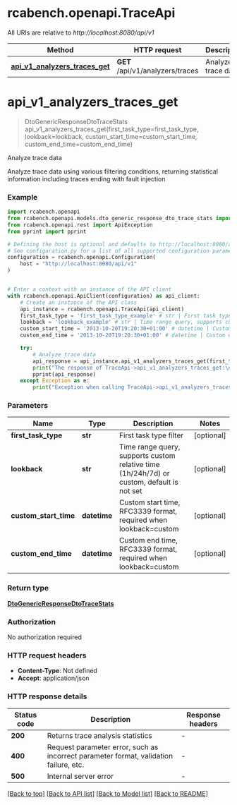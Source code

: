 # rcabench.openapi.TraceApi

All URIs are relative to *http://localhost:8080/api/v1*

Method | HTTP request | Description
------------- | ------------- | -------------
[**api_v1_analyzers_traces_get**](TraceApi.md#api_v1_analyzers_traces_get) | **GET** /api/v1/analyzers/traces | Analyze trace data


# **api_v1_analyzers_traces_get**
> DtoGenericResponseDtoTraceStats api_v1_analyzers_traces_get(first_task_type=first_task_type, lookback=lookback, custom_start_time=custom_start_time, custom_end_time=custom_end_time)

Analyze trace data

Analyze trace data using various filtering conditions, returning statistical information including traces ending with fault injection

### Example


```python
import rcabench.openapi
from rcabench.openapi.models.dto_generic_response_dto_trace_stats import DtoGenericResponseDtoTraceStats
from rcabench.openapi.rest import ApiException
from pprint import pprint

# Defining the host is optional and defaults to http://localhost:8080/api/v1
# See configuration.py for a list of all supported configuration parameters.
configuration = rcabench.openapi.Configuration(
    host = "http://localhost:8080/api/v1"
)


# Enter a context with an instance of the API client
with rcabench.openapi.ApiClient(configuration) as api_client:
    # Create an instance of the API class
    api_instance = rcabench.openapi.TraceApi(api_client)
    first_task_type = 'first_task_type_example' # str | First task type filter (optional)
    lookback = 'lookback_example' # str | Time range query, supports custom relative time (1h/24h/7d) or custom, default is not set (optional)
    custom_start_time = '2013-10-20T19:20:30+01:00' # datetime | Custom start time, RFC3339 format, required when lookback=custom (optional)
    custom_end_time = '2013-10-20T19:20:30+01:00' # datetime | Custom end time, RFC3339 format, required when lookback=custom (optional)

    try:
        # Analyze trace data
        api_response = api_instance.api_v1_analyzers_traces_get(first_task_type=first_task_type, lookback=lookback, custom_start_time=custom_start_time, custom_end_time=custom_end_time)
        print("The response of TraceApi->api_v1_analyzers_traces_get:\n")
        pprint(api_response)
    except Exception as e:
        print("Exception when calling TraceApi->api_v1_analyzers_traces_get: %s\n" % e)
```



### Parameters


Name | Type | Description  | Notes
------------- | ------------- | ------------- | -------------
 **first_task_type** | **str**| First task type filter | [optional] 
 **lookback** | **str**| Time range query, supports custom relative time (1h/24h/7d) or custom, default is not set | [optional] 
 **custom_start_time** | **datetime**| Custom start time, RFC3339 format, required when lookback&#x3D;custom | [optional] 
 **custom_end_time** | **datetime**| Custom end time, RFC3339 format, required when lookback&#x3D;custom | [optional] 

### Return type

[**DtoGenericResponseDtoTraceStats**](DtoGenericResponseDtoTraceStats.md)

### Authorization

No authorization required

### HTTP request headers

 - **Content-Type**: Not defined
 - **Accept**: application/json

### HTTP response details

| Status code | Description | Response headers |
|-------------|-------------|------------------|
**200** | Returns trace analysis statistics |  -  |
**400** | Request parameter error, such as incorrect parameter format, validation failure, etc. |  -  |
**500** | Internal server error |  -  |

[[Back to top]](#) [[Back to API list]](../README.md#documentation-for-api-endpoints) [[Back to Model list]](../README.md#documentation-for-models) [[Back to README]](../README.md)

